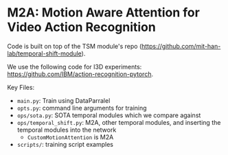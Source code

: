 # M2A: Motion Aware Attention for Video Action Recognition 

Code is built on top of the TSM module's repo (https://github.com/mit-han-lab/temporal-shift-module). 

We use the following code for I3D experiments: https://github.com/IBM/action-recognition-pytorch.

Key Files: 
- `main.py`: Train using DataParralel
- `opts.py`: command line arguments for training 
- `ops/sota.py`: SOTA temporal modules which we compare against 
- `ops/temporal_shift.py`: M2A, other temporal modules, and inserting the temporal modules into the network 
  - `CustomMotionAttention` is M2A
- `scripts/`: training script examples 


